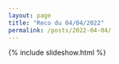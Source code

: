 ```yaml
---
layout: page
title: "Reco du 04/04/2022"
permalink: /posts/2022-04-04/
---
```

{% include slideshow.html %}